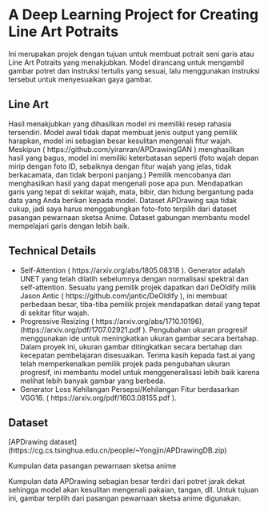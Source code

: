# A Deep Learning Project for Creating Line Art Potraits

<p>Ini merupakan projek dengan tujuan untuk membuat potrait seni garis atau Line Art Potraits yang menakjubkan. Model dirancang untuk mengambil gambar potret dan instruksi tertulis yang sesuai, lalu menggunakan instruksi tersebut untuk menyesuaikan gaya gambar. </p>

<h2>Line Art</h2>
<p>Hasil menakjubkan yang dihasilkan model ini memiliki resep rahasia tersendiri. Model awal tidak dapat membuat jenis output yang pemilik harapkan, model ini sebagian besar kesulitan mengenali fitur wajah. Meskipun ( https://github.com/yiranran/APDrawingGAN ) menghasilkan hasil yang bagus, model ini memiliki keterbatasan seperti (foto wajah depan mirip dengan foto ID, sebaiknya dengan fitur wajah yang jelas, tidak berkacamata, dan tidak berponi panjang.) Pemilik mencobanya dan menghasilkan hasil yang dapat mengenali pose apa pun. Mendapatkan garis yang tepat di sekitar wajah, mata, bibir, dan hidung bergantung pada data yang Anda berikan kepada model. Dataset APDrawing saja tidak cukup, jadi saya harus menggabungkan foto-foto terpilih dari dataset pasangan pewarnaan sketsa Anime. Dataset gabungan membantu model mempelajari garis dengan lebih baik.</p>

<h2>Technical Details</h2>
<ul>
  <li>Self-Attention ( https://arxiv.org/abs/1805.08318 ). Generator adalah UNET yang telah dilatih sebelumnya dengan normalisasi spektral dan self-attention. Sesuatu yang pemilik projek dapatkan dari DeOldify milik Jason Antic ( https://github.com/jantic/DeOldify ), ini membuat perbedaan besar, tiba-tiba pemilik projek mendapatkan detail yang tepat di sekitar fitur wajah.</li>
  <li>Progressive Resizing ( https://arxiv.org/abs/1710.10196),(https://arxiv.org/pdf/1707.02921.pdf ). Pengubahan ukuran progresif menggunakan ide untuk meningkatkan ukuran gambar secara bertahap. Dalam proyek ini, ukuran gambar ditingkatkan secara bertahap dan kecepatan pembelajaran disesuaikan. Terima kasih kepada fast.ai yang telah memperkenalkan pemilik projek pada pengubahan ukuran progresif, ini membantu model untuk menggeneralisasi lebih baik karena melihat lebih banyak gambar yang berbeda.</li>
  <li>Generator Loss Kehilangan Persepsi/Kehilangan Fitur berdasarkan VGG16. ( https://arxiv.org/pdf/1603.08155.pdf ).</li>
</ul>

<h2>Dataset</h2>
<p>[APDrawing dataset](https://cg.cs.tsinghua.edu.cn/people/~Yongjin/APDrawingDB.zip)

Kumpulan data pasangan pewarnaan sketsa anime

Kumpulan data APDrawing sebagian besar terdiri dari potret jarak dekat sehingga model akan kesulitan mengenali pakaian, tangan, dll. Untuk tujuan ini, gambar terpilih dari pasangan pewarnaan sketsa anime digunakan.</p>
